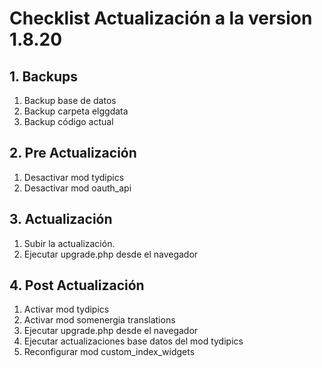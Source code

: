 # Checklist Actualización a la version 1.8.20

## 1. Backups
  1. Backup base de datos
  2. Backup carpeta elggdata
  3. Backup código actual

## 2. Pre Actualización
  1. Desactivar mod tydipics
  2. Desactivar mod oauth_api
## 3. Actualización
  1. Subir la actualización.
  2. Ejecutar upgrade.php desde el navegador

## 4. Post Actualización
  1. Activar mod tydipics
  2. Activar mod somenergia translations
  2. Ejecutar upgrade.php desde el navegador
  3. Ejecutar actualizaciones base datos del mod tydipics
  4. Reconfigurar mod custom_index_widgets
